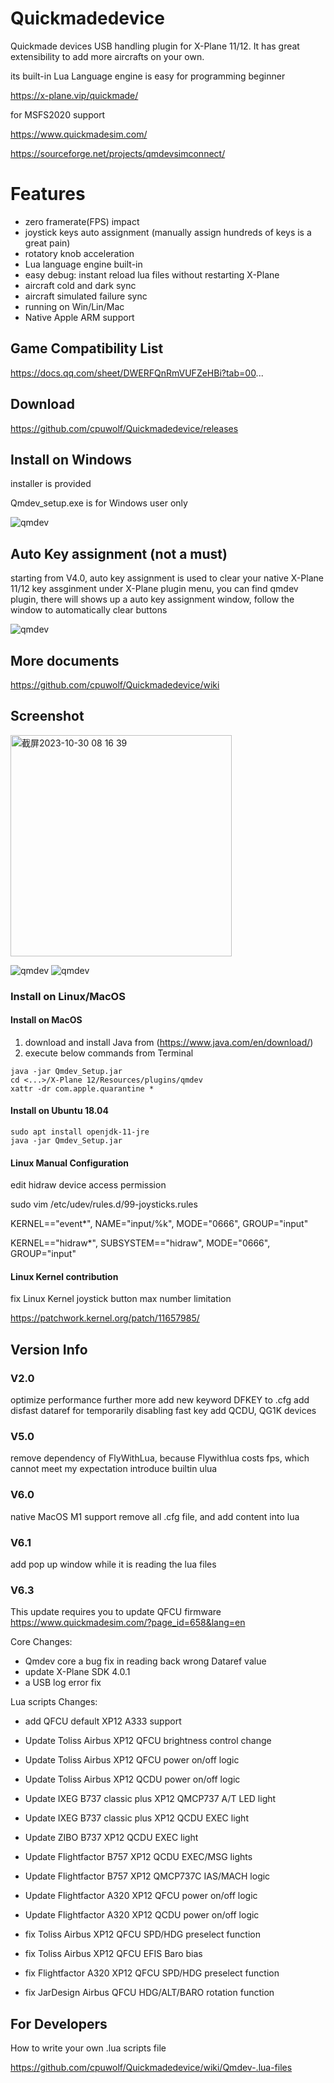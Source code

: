 # Quickmadedevice

Quickmade devices USB handling plugin for X-Plane 11/12. It has great extensibility to add more aircrafts on your own.

its built-in Lua Language engine is easy for programming beginner

https://x-plane.vip/quickmade/


for MSFS2020 support

https://www.quickmadesim.com/

https://sourceforge.net/projects/qmdevsimconnect/

# Features

 * zero framerate(FPS) impact
 * joystick keys auto assignment (manually assign hundreds of keys is a great pain)
 * rotatory knob acceleration
 * Lua language engine built-in
 * easy debug: instant reload lua files without restarting X-Plane
 * aircraft cold and dark sync
 * aircraft simulated failure sync
 * running on Win/Lin/Mac
 * Native Apple ARM support


## Game Compatibility List ##

https://docs.qq.com/sheet/DWERFQnRmVUFZeHBi?tab=00...


## Download

https://github.com/cpuwolf/Quickmadedevice/releases

## Install on Windows

installer is provided

Qmdev_setup.exe is for Windows user only


![qmdev](img/qmdevinstaller.gif)

## Auto Key assignment (not a must)

starting from V4.0, auto key assignment is used to clear your native X-Plane 11/12 key assginment
under X-Plane plugin menu, you can find qmdev plugin, there will shows up a auto key assignment window, follow the window to automatically clear buttons


![qmdev](img/autokey.JPG)



## More documents

https://github.com/cpuwolf/Quickmadedevice/wiki

## Screenshot ##
<img width="354" alt="截屏2023-10-30 08 16 39" src="https://github.com/cpuwolf/Quickmadedevice/assets/1320329/d13b6540-eba4-422a-98b9-1ef75fbf7c59">


![qmdev](img/qmdev_setup.jpg)
![qmdev](img/nocost.jpg)

### Install on Linux/MacOS ###


#### Install on MacOS ####
1. download and install Java from (https://www.java.com/en/download/)
1. execute below commands from Terminal
```
java -jar Qmdev_Setup.jar
cd <...>/X-Plane 12/Resources/plugins/qmdev
xattr -dr com.apple.quarantine *
```

####  Install on Ubuntu 18.04  ####
```
sudo apt install openjdk-11-jre
java -jar Qmdev_Setup.jar
```

#### Linux Manual Configuration ####

edit hidraw device access permission

sudo vim /etc/udev/rules.d/99-joysticks.rules

KERNEL=="event*", NAME="input/%k", MODE="0666", GROUP="input"

KERNEL=="hidraw*", SUBSYSTEM=="hidraw", MODE="0666", GROUP="input"



#### Linux Kernel contribution ####
fix Linux Kernel joystick button max number limitation

https://patchwork.kernel.org/patch/11657985/

## Version Info ##
### V2.0 ###
optimize performance further more
add new keyword DFKEY to .cfg
add disfast dataref for temporarily disabling fast key
add QCDU, QG1K devices

### V5.0 ###
remove dependency of FlyWithLua, because Flywithlua costs fps, which cannot meet my expectation
introduce builtin ulua

### V6.0 ###
native MacOS M1 support
remove all .cfg file, and add content into lua

### V6.1 ###
add pop up window while it is reading the lua files

### V6.3 ###

This update requires you to update QFCU firmware
https://www.quickmadesim.com/?page_id=658&lang=en

Core Changes:

 * Qmdev core a bug fix in reading back wrong Dataref value
 * update X-Plane SDK 4.0.1
 * a USB log error fix

Lua scripts Changes:

 * add QFCU default XP12 A333 support

 * Update Toliss Airbus XP12 QFCU brightness control change
 * Update Toliss Airbus XP12 QFCU power on/off logic
 * Update Toliss Airbus XP12 QCDU power on/off logic
 * Update IXEG B737 classic plus XP12 QMCP737 A/T LED light
 * Update IXEG B737 classic plus XP12 QCDU EXEC light

 * Update ZIBO B737 XP12 QCDU EXEC light
 * Update Flightfactor B757 XP12 QCDU EXEC/MSG lights
 * Update Flightfactor B757 XP12 QMCP737C IAS/MACH logic
 * Update Flightfactor A320 XP12 QFCU power on/off logic
 * Update Flightfactor A320 XP12 QCDU power on/off logic

 * fix Toliss Airbus XP12 QFCU SPD/HDG preselect function
 * fix Toliss Airbus XP12 QFCU EFIS Baro bias 
 * fix Flightfactor A320 XP12 QFCU SPD/HDG preselect function
 * fix JarDesign Airbus QFCU HDG/ALT/BARO rotation function


## For Developers ##


How to write your own .lua scripts file

https://github.com/cpuwolf/Quickmadedevice/wiki/Qmdev-.lua-files
